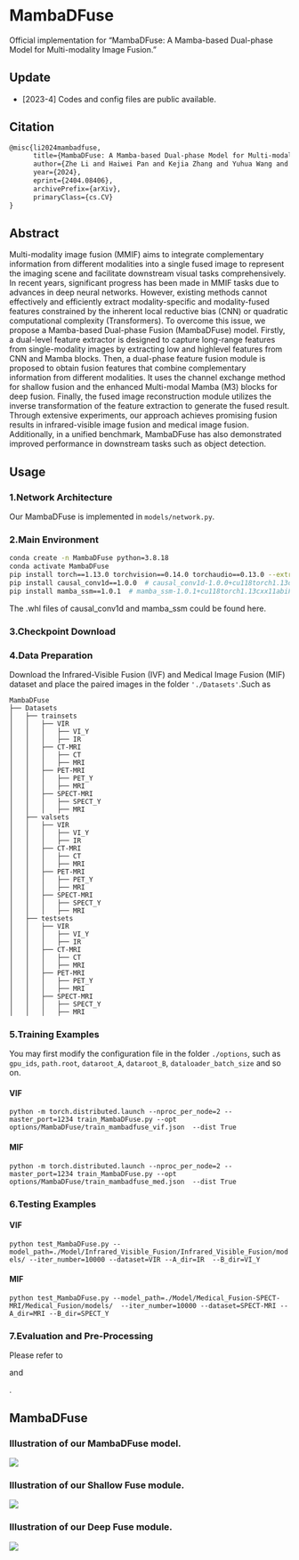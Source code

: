 # MambaDFuse

Official implementation for “MambaDFuse: A Mamba-based Dual-phase Model for Multi-modality Image Fusion.”

## Update

- [2023-4] Codes and config files are public available.

## Citation

```tex
@misc{li2024mambadfuse,
      title={MambaDFuse: A Mamba-based Dual-phase Model for Multi-modality Image Fusion}, 
      author={Zhe Li and Haiwei Pan and Kejia Zhang and Yuhua Wang and Fengming Yu},
      year={2024},
      eprint={2404.08406},
      archivePrefix={arXiv},
      primaryClass={cs.CV}
}
```

## Abstract

Multi-modality image fusion (MMIF) aims to integrate complementary information from different modalities into a single fused image to represent the imaging scene and facilitate downstream visual tasks comprehensively. In recent years, significant progress has been made in MMIF tasks due to advances in deep neural networks. However, existing methods cannot effectively and efficiently extract modality-specific and modality-fused features constrained by the inherent local reductive bias (CNN) or quadratic computational complexity (Transformers). To overcome this issue, we propose a Mamba-based Dual-phase Fusion (MambaDFuse) model. Firstly, a dual-level feature extractor is designed to capture long-range features from single-modality images by extracting low and highlevel features from CNN and Mamba blocks. Then, a dual-phase feature fusion module is proposed to obtain fusion features that combine complementary information from different modalities. It uses the channel exchange method for shallow fusion and the enhanced Multi-modal Mamba (M3) blocks for deep fusion. Finally, the fused image reconstruction module utilizes the inverse transformation of the feature extraction to generate the fused result. Through extensive experiments, our approach achieves promising fusion results in infrared-visible image fusion and medical image fusion. Additionally, in a unified benchmark, MambaDFuse has also demonstrated improved performance in downstream tasks such as object detection.

## Usage

### 1.Network Architecture

Our MambaDFuse is implemented in `models/network.py`.

### 2.Main Environment

```bash
conda create -n MambaDFuse python=3.8.18
conda activate MambaDFuse
pip install torch==1.13.0 torchvision==0.14.0 torchaudio==0.13.0 --extra-index-url https://download.pytorch.org/whl/cu117
pip install causal_conv1d==1.0.0  # causal_conv1d-1.0.0+cu118torch1.13cxx11abiFALSE-cp38-cp38-linux_x86_64.whl
pip install mamba_ssm==1.0.1  # mamba_ssm-1.0.1+cu118torch1.13cxx11abiFALSE-cp38-cp38-linux_x86_64.whl
```

The .whl files of causal_conv1d and mamba_ssm could be found here.

[Baidu]: https://pan.baidu.com/s/1SURk7jV1zfe-3QpZpbtljQ?pwd=mpc8

### 3.Checkpoint  Download 

### 4.Data Preparation

[MSRS]: https://github.com/Linfeng-Tang/MSRS	"MSRS"
[RoadScene]: https://github.com/hanna-xu/RoadScene	"RoadScene"
[M3FD]: https://github.com/JinyuanLiu-CV/TarDAL	"M3FD"
[Harvard medical dataset]: http://www.med.harvard.edu/AANLIB/home.html

Download the Infrared-Visible Fusion (IVF) and Medical Image Fusion (MIF) dataset and place the paired images in the folder `'./Datasets'`.Such as 

```
MambaDFuse
├── Datasets
│   ├── trainsets
│   │   ├── VIR
│   │   │   ├── VI_Y
│   │   │   ├── IR
│   │   ├── CT-MRI
│   │   │   ├── CT
│   │   │   ├── MRI
│   │   ├── PET-MRI
│   │   │   ├── PET_Y
│   │   │   ├── MRI
│   │   ├── SPECT-MRI
│   │   │   ├── SPECT_Y
│   │   │   ├── MRI
│   ├── valsets
│   │   ├── VIR
│   │   │   ├── VI_Y
│   │   │   ├── IR
│   │   ├── CT-MRI
│   │   │   ├── CT
│   │   │   ├── MRI
│   │   ├── PET-MRI
│   │   │   ├── PET_Y
│   │   │   ├── MRI
│   │   ├── SPECT-MRI
│   │   │   ├── SPECT_Y
│   │   │   ├── MRI
│   ├── testsets
│   │   ├── VIR
│   │   │   ├── VI_Y
│   │   │   ├── IR
│   │   ├── CT-MRI
│   │   │   ├── CT
│   │   │   ├── MRI
│   │   ├── PET-MRI
│   │   │   ├── PET_Y
│   │   │   ├── MRI
│   │   ├── SPECT-MRI
│   │   │   ├── SPECT_Y
│   │   │   ├── MRI

```

### 5.Training Examples

You may first modify the configuration file in the folder `./options`, such as `gpu_ids`, `path.root`, `dataroot_A`, `dataroot_B`, `dataloader_batch_size` and so on.

#### VIF

`python -m torch.distributed.launch --nproc_per_node=2 --master_port=1234 train_MambaDFuse.py --opt options/MambaDFuse/train_mambadfuse_vif.json  --dist True`

#### MIF

`python -m torch.distributed.launch --nproc_per_node=2 --master_port=1234 train_MambaDFuse.py --opt options/MambaDFuse/train_mambadfuse_med.json  --dist True`

### 6.Testing Examples

#### VIF

`python test_MambaDFuse.py --model_path=./Model/Infrared_Visible_Fusion/Infrared_Visible_Fusion/models/ --iter_number=10000 --dataset=VIR --A_dir=IR  --B_dir=VI_Y`

#### MIF

`python test_MambaDFuse.py --model_path=./Model/Medical_Fusion-SPECT-MRI/Medical_Fusion/models/  --iter_number=10000 --dataset=SPECT-MRI --A_dir=MRI --B_dir=SPECT_Y`

### 7.Evaluation and Pre-Processing

Please refer to

[this link]: https://github.com/Linfeng-Tang/Evaluation-for-Image-Fusion

 and 

[this link]: https://github.com/hanna-xu/utils

.

## MambaDFuse

### Illustration of our MambaDFuse model.

![](https://lizhe1228-img-1301547619.cos.ap-beijing.myqcloud.com/img/202404232209312.png)

### Illustration of our Shallow Fuse module.

![](https://lizhe1228-img-1301547619.cos.ap-beijing.myqcloud.com/img/202404232211742.png)

### Illustration of our Deep Fuse module.

![](https://lizhe1228-img-1301547619.cos.ap-beijing.myqcloud.com/img/202404232212825.png)
